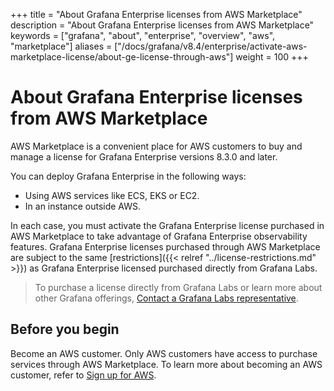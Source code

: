 +++
title = "About Grafana Enterprise licenses from AWS Marketplace"
description = "About Grafana Enterprise licenses from AWS Marketplace"
keywords = ["grafana", "about", "enterprise", "overview", "aws", "marketplace"]
aliases = ["/docs/grafana/v8.4/enterprise/activate-aws-marketplace-license/about-ge-license-through-aws"]
weight = 100
+++

# About Grafana Enterprise licenses from AWS Marketplace

AWS Marketplace is a convenient place for AWS customers to buy and manage a license for Grafana Enterprise versions 8.3.0 and later.

You can deploy Grafana Enterprise in the following ways:

- Using AWS services like ECS, EKS or EC2.
- In an instance outside AWS.

In each case, you must activate the Grafana Enterprise license purchased in AWS Marketplace to take advantage of Grafana Enterprise observability features. Grafana Enterprise licenses purchased through AWS Marketplace are subject to the same [restrictions]({{< relref "../license-restrictions.md" >}}) as Grafana Enterprise licensed purchased directly from Grafana Labs.

> To purchase a license directly from Grafana Labs or learn more about other Grafana offerings, [Contact a Grafana Labs representative](https://grafana.com/contact?about=grafana-enterprise).

## Before you begin

Become an AWS customer. Only AWS customers have access to purchase services through AWS Marketplace. To learn more about becoming an AWS customer, refer to [Sign up for AWS](https://portal.aws.amazon.com/billing/signup#/start).
